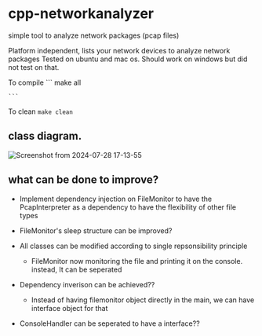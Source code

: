 # cpp-networkanalyzer
simple tool to analyze network packages (pcap files)

Platform independent, lists your network devices to analyze network packages
Tested on ubuntu and mac os. Should work on windows but did not test on that. 

To compile
    ```
        make all

    ``` 
To clean
    ```
     make clean 
    ``` 

## class diagram.

![Screenshot from 2024-07-28 17-13-55](https://github.com/user-attachments/assets/30e0fe91-ad9d-4f48-93ae-8862a2e17dcb)


## what can be done to improve?
 - Implement dependency injection on FileMonitor to have the PcapInterpreter as a dependency 
   to have the flexibility of other file types
 
 - FileMonitor's sleep structure can be improved?

 - All classes can be modified according to single repsonsibility principle
    - FileMonitor now monitoring the file and printing it on the console. instead, It can be seperated

 - Dependency inverison can be achieved??
    - Instead of having filemonitor object directly in the main, we can have interface object for that

 - ConsoleHandler can be seperated to have a interface??



